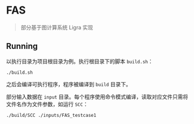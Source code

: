 # FAS

> 部分基于图计算系统 Ligra 实现

## Running

以执行目录为项目根目录为例。执行根目录下的脚本 `build.sh`：

```shell
./build.sh
```

之后会编译可执行程序，程序被编译到 `build` 目录下。

部分输入数据在 `input` 目录。每个程序使用命令模式编译，读取对应文件只需将文件名作为文件参数，如运行 `SCC`：

```shell
./build/SCC ./inputs/FAS_testcase1
```

